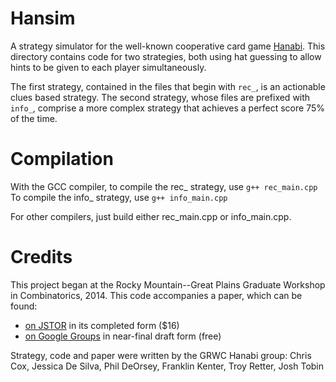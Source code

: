 Hansim
==============

A strategy simulator for the well-known cooperative card
game [Hanabi](https://boardgamegeek.com/boardgame/98778/hanabi).
This directory contains code for two strategies,
both using hat guessing to allow hints to be given
to each player simultaneously.  

The first strategy, contained in the files that begin 
with `rec_`, is an actionable clues based strategy.  The
second strategy, whose files are prefixed with `info_`,
comprise a more complex strategy that achieves a perfect
score 75% of the time.


Compilation
===============

With the GCC compiler, to compile the rec_ strategy, use
`g++ rec_main.cpp`
To compile the info_ strategy, use
`g++ info_main.cpp`

For other compilers, just build either rec_main.cpp or
info_main.cpp.


Credits
===============

This project began at the Rocky Mountain--Great Plains
Graduate Workshop in Combinatorics, 2014.  This code
accompanies a paper, which can be found:
* [on JSTOR](https://www.jstor.org/stable/10.4169/math.mag.88.5.323) in its completed form ($16)
* [on Google Groups](https://d0474d97-a-62cb3a1a-s-sites.googlegroups.com/site/rmgpgrwc/research-papers/Hanabi_final.pdf?attachauth=ANoY7cqtTi2kcdjhl_G05fBKiod69eLEN-4OF__V-UrXL4DJTRAUVcdNjfhduB5jqO4NvFgaNtrvZOOZMRe2eWvnYOBBi1re1zknJWstbHBihz0vlXQWINuqpOqdl2sMpoO5cWM1CdrOEV92KtnsAtJxDYXviGpjAqmlRC4T1N8peHfFs68TNO8Zgqluzx5SKrt8Qe7SNf0B1qxF3knrCLFnM8iA1rTdMxlKPB2zBeudv2W5cIbMd7A%3D&attredirects=0) in near-final draft form (free)

Strategy, code and paper were written by the GRWC Hanabi group:
Chris Cox, Jessica De Silva, Phil DeOrsey, Franklin Kenter, Troy Retter, Josh Tobin
